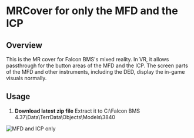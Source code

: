# MRCover for only the MFD and the ICP

## Overview
This is the MR cover for Falcon BMS's mixed reality. In VR, it allows passthrough for the button areas of the MFD and the ICP. The screen parts of the MFD and other instruments, including the DED, display the in-game visuals normally.

## Usage

1. **Download latest zip file**  Extract it to C:\Falcon BMS 4.37\Data\TerrData\Objects\Models\3840

![MFD and ICP only](https://github.com/solemnify2/MRCover4MFDICP/assets/50224420/c1efa160-e04e-4798-862b-a88e5b14724d)

